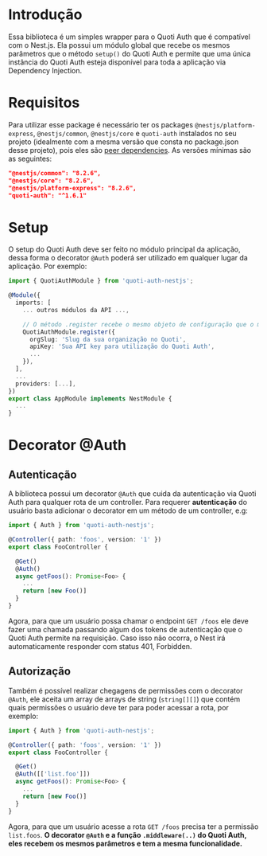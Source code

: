 # Introdução

Essa biblioteca é um simples wrapper para o Quoti Auth que é compatível com o
Nest.js. Ela possui um módulo global que recebe os mesmos parâmetros que o
método `setup()` do Quoti Auth e permite que uma única instância do Quoti Auth
esteja disponível para toda a aplicação via Dependency Injection.

# Requisitos

Para utilizar esse package é necessário ter os packages
`@nestjs/platform-express`, `@nestjs/common`, `@nestjs/core` e `quoti-auth`
instalados no seu projeto (idealmente com a mesma versão que consta no
package.json desse projeto), pois eles são
[peer dependencies](https://nodejs.org/es/blog/npm/peer-dependencies/). As
versões mínimas são as seguintes:
```json
"@nestjs/common": "8.2.6",
"@nestjs/core": "8.2.6",
"@nestjs/platform-express": "8.2.6",
"quoti-auth": "^1.6.1"
```

# Setup

O setup do Quoti Auth deve ser feito no módulo principal da aplicação, dessa
forma o decorator `@Auth` poderá ser utilizado em qualquer lugar da aplicação.
Por exemplo:

```ts
import { QuotiAuthModule } from 'quoti-auth-nestjs';

@Module({
  imports: [
    ... outros módulos da API ...,

    // O método .register recebe o mesmo objeto de configuração que o método .setup do Quoti Auth
    QuotiAuthModule.register({
      orgSlug: 'Slug da sua organização no Quoti',
      apiKey: 'Sua API key para utilização do Quoti Auth',
      ...
    }),
  ],
  ...
  providers: [...],
})
export class AppModule implements NestModule {
  ...
}
```

# Decorator @Auth

## Autenticação

A biblioteca possui um decorator `@Auth` que cuida da autenticação via Quoti
Auth para qualquer rota de um controller. Para requerer **autenticação** do
usuário basta adicionar o decorator em um método de um controller, e.g:

```ts
import { Auth } from 'quoti-auth-nestjs';

@Controller({ path: 'foos', version: '1' })
export class FooController {

  @Get()
  @Auth()
  async getFoos(): Promise<Foo> {
    ...
    return [new Foo()]
  }
}
```

Agora, para que um usuário possa chamar o endpoint `GET /foos` ele deve fazer
uma chamada passando algum dos tokens de autenticação que o Quoti Auth permite
na requisição. Caso isso não ocorra, o Nest irá automaticamente responder com
status 401, Forbidden.

## Autorização

Também é possível realizar chegagens de permissões com o decorator `@Auth`, ele
aceita um array de arrays de string (`string[][]`) que contém quais permissões o
usuário deve ter para poder acessar a rota, por exemplo:

```ts
import { Auth } from 'quoti-auth-nestjs';

@Controller({ path: 'foos', version: '1' })
export class FooController {

  @Get()
  @Auth([['list.foo']])
  async getFoos(): Promise<Foo> {
    ...
    return [new Foo()]
  }
}
```

Agora, para que um usuário acesse a rota `GET /foos` precisa ter a permissão
`list.foos`. **O decorator `@Auth` e a função `.middleware(..)` do Quoti Auth,
eles recebem os mesmos parâmetros e tem a mesma funcionalidade.**
